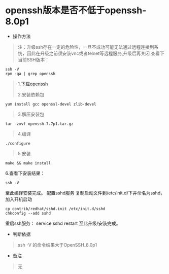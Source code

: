 # openssh版本是否不低于openssh-8.0p1

- 操作方法
>注：升级ssh存在一定的危险性，一旦不成功可能无法通过远程连接到系统，因此在升级之前须安装vnc或者telnet等远程服务,升级后再关闭
查看下当前SSH版本：
```
ssh -V
rpm -qa | grep openssh
```
> 1.[下载openssh](https://openbsd.hk/pub/OpenBSD/OpenSSH/portable/)
> 
> 2.安装依赖包
```
yum install gcc openssl-devel zlib-devel
```
> 3.解压安装包
```
tar -zxvf openssh-7.7p1.tar.gz
```
> 4.编译
```
./configure
```
> 5.安装
```
make && make install
```
6.查看下安装结果：
```
ssh -V
```
至此编译安装完成。
配置sshd服务
复制启动文件到/etc/init.d/下并命名为sshd，加入开机启动
```
cp contrib/redhat/sshd.init /etc/init.d/sshd
chkconfig --add sshd
```
重启ssh服务：
service sshd restart
至此升级/安装完成。
- 判断依据
> ssh -V 的命令结果大于OpenSSH_8.0p1

- 备注
> 无
